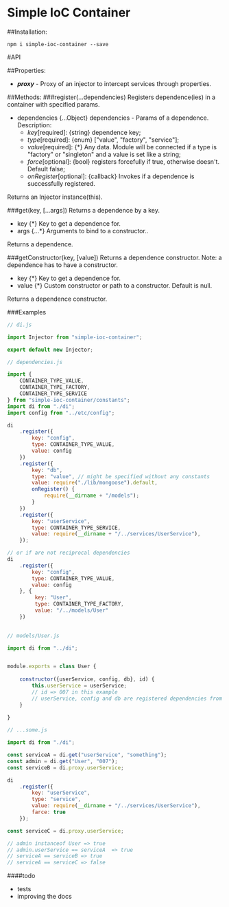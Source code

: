 # Simple IoC Container
##Installation:
````
npm i simple-ioc-container --save
````

#API

##Properties:
* **_proxy_** - Proxy of an injector to intercept services through properties.


##Methods:
###register(...dependencies)
Registers dependence(ies) in a container with specified params.
* dependencies {...Object} dependencies - Params of a dependence. Description:
  * _key_[required]: {string} dependence key;
  * _type_[required]: {enum} ["value", "factory", "service"];
  * _value_[required]: {*} Any data. Module will be connected if a type is 
  "factory"
   or "singleton" and a value is set like a string;
  * _force_[optional]: {bool} registers forcefully if true, otherwise doesn't. 
  Default false;
  * _onRegister_[optional]: {callback} Invokes if a dependence is successfully 
  registered.

Returns an Injector instance(this).


###get(key, [...args])
Returns a dependence by a key.
* key {*} Key to get a dependence for.
* args {...*} Arguments to bind to a constructor..

Returns a dependence.


###getConstructor(key, [value])
Returns a dependence constructor.
Note: a dependence has to have a constructor.
* key {*} Key to get a dependence for.
* value {*} Custom constructor or path to a constructor. Default is null.

Returns a dependence constructor.



###Examples

````javascript
// di.js

import Injector from "simple-ioc-container";

export default new Injector;

````

````javascript
// dependencies.js

import {
    CONTAINER_TYPE_VALUE,
    CONTAINER_TYPE_FACTORY,
    CONTAINER_TYPE_SERVICE
} from "simple-ioc-container/constants";
import di from "./di";
import config from "../etc/config";

di
    .register({
        key: "config",
        type: CONTAINER_TYPE_VALUE,
        value: config
    })
    .register({
        key: "db",
        type: "value", // might be specified without any constants
        value: require("./lib/mongoose").default,
        onRegister() {
            require(__dirname + "/models");
        }
    })
    .register({
        key: "userService",
        type: CONTAINER_TYPE_SERVICE,
        value: require(__dirname + "/../services/UserService"),
    });

// or if are not reciprocal dependencies
di
    .register({
        key: "config",
        type: CONTAINER_TYPE_VALUE,
        value: config
    }, {
         key: "User",
         type: CONTAINER_TYPE_FACTORY,
         value: "/../models/User"
    })
    
````

````javascript
// models/User.js

import di from "../di";


module.exports = class User {
   
    constructor({userService, config, db}, id) {
        this.userService = userService;
        // id => 007 in this example
        // userService, config and db are registered dependencies from di
    }
    
}

````

````javascript
// ...some.js

import di from "./di";

const serviceA = di.get("userService", "something");
const admin = di.get("User", "007");
const serviceB = di.proxy.userService;

di
    .register({
        key: "userService",
        type: "service",
        value: require(__dirname + "/../services/UserService"),
        farce: true
    });

const serviceC = di.proxy.userService;

// admin instanceof User => true
// admin.userService == serviceA  => true
// serviceA == serviceB => true
// serviceA == serviceC => false

````

####todo
* tests
* improving the docs
